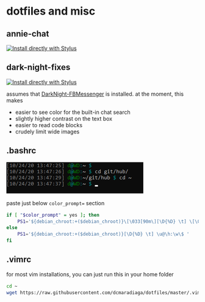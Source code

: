 # dotfiles and misc

## annie-chat
[![Install directly with Stylus](https://img.shields.io/badge/Install%20directly%20with-Stylus-00adad.svg)](https://raw.githubusercontent.com/dcmaradiaga/dotfiles/master/anniechat.user.css)

## dark-night-fixes
[![Install directly with Stylus](https://img.shields.io/badge/Install%20directly%20with-Stylus-00adad.svg)](https://raw.githubusercontent.com/dcmaradiaga/dotfiles/master/dark-night-fixes.user.css)

assumes that [DarkNight-FBMessenger](https://github.com/cicerakes/DarkNight-FBMessenger) is installed. at the moment, this makes
- easier to see color for the built-in chat search
- slightly higher contrast on the text box
- easier to read code blocks
- crudely limit wide images

## .bashrc
![.bashrc color_prompt](pics/color_prompt.png)

paste just below `color_prompt=` section
```bash
if [ "$color_prompt" = yes ]; then
    PS1='${debian_chroot:+($debian_chroot)}\[\033[90m\][\D{%D} \t] \[\033[32m\]\u\[\033[36m\]@\[\033[32m\]\h\[\033[36m\]:\[\033[00m\]\w\[\033[36m\] \$\[\033[00m\] '
else
    PS1='${debian_chroot:+($debian_chroot)}[\D{%D} \t] \u@\h:\w\$ '
fi
```

## .vimrc
for most vim installations, you can just run this in your home folder

```bash
cd ~
wget https://raw.githubusercontent.com/dcmaradiaga/dotfiles/master/.vimrc
```
